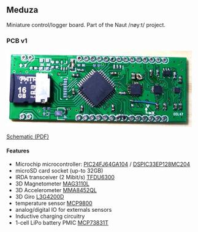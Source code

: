 ## Meduza

Miniature control/logger board. Part of the Naut /nøyːt/ project.

### PCB v1

![alt text](eagle/meduza01/images/P1040171_crop_small.jpg "Meduza PCB")

[Schematic (PDF)](eagle/meduza01/meduza01.pdf)

#### Features
 * Microchip microcontroller: [PIC24FJ64GA104](http://www.microchip.com/mymicrochip/filehandler.aspx?ddocname=en544252) / [DSPIC33EP128MC204](http://www.microchip.com/mymicrochip/filehandler.aspx?ddocname=en556386)
 * microSD card socket (up-to 32GB)
 * IRDA transceiver (2 Mibit/s) [TFDU6300](http://media.digikey.com/pdf/Data%20Sheets/Vishay%20Semiconductors/TFDU6300.pdf)
 * 3D Magnetometer [MAG3110L](http://cache.freescale.com/files/sensors/doc/data_sheet/MAG3110.pdf)
 * 3D Accelerometer [MMA8452QL](http://cache.freescale.com/files/sensors/doc/data_sheet/MMA8452Q.pdf)
 * 3D Giro [L3G4200D](http://www.st.com/web/en/resource/technical/document/datasheet/CD00265057.pdf)
 * temperature sensor [MCP9800](http://www.microchip.com/mymicrochip/filehandler.aspx?ddocname=en021183)
 * analog/digital IO for externals sensors
 * Inductive charging circuitry
 * 1-cell LiPo battery PMIC [MCP73831T](http://www.microchip.com/mymicrochip/filehandler.aspx?ddocname=en025112)
